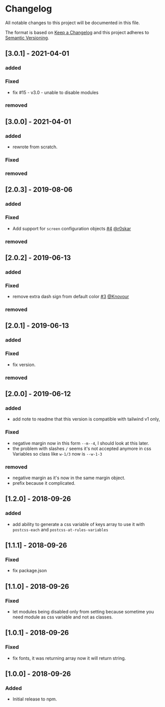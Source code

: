 # Changelog

All notable changes to this project will be documented in this file.

The format is based on [Keep a Changelog](http://keepachangelog.com/en/1.0.0/)
and this project adheres to [Semantic Versioning](http://semver.org/spec/v2.0.0.html).

## [3.0.1] - 2021-04-01

### added

### Fixed

- fix #15 - v3.0 - unable to disable modules

### removed

## [3.0.0] - 2021-04-01

### added

- rewrote from scratch.

### Fixed

### removed

## [2.0.3] - 2019-08-06

### added

### Fixed

- Add support for `screen` configuration objects [#4](https://github.com/omarkhatibco/tailwind-css-variables/pull/4) [@r0skar](https://github.com/r0skar)

### removed

## [2.0.2] - 2019-06-13

### added

### Fixed

- remove extra dash sign from default color [#3](https://github.com/omarkhatibco/tailwind-css-variables/pull/3) [@Knovour](https://github.com/Knovour)

### removed

## [2.0.1] - 2019-06-13

### added

### Fixed

- fix version.

### removed

## [2.0.0] - 2019-06-12

### added

- add note to readme that this version is compatible with tailwind v1 only,

### Fixed

- negative margin now in this form `--m--4`, I should look at this later.
- the problem with slashes `/` seems it's not accepted anymore in css Variables so class like `w-1/3` now is `--w-1-3`

### removed

- negative margin as it's now in the same margin object.
- prefix because it complicated.

## [1.2.0] - 2018-09-26

### added

- add ability to generate a css variable of keys array to use it with `postcss-each` and `postcss-at-rules-variables`

## [1.1.1] - 2018-09-26

### Fixed

- fix package.json

## [1.1.0] - 2018-09-26

### Fixed

- let modules being disabled only from setting because sometime you need module as css variable and not as classes.

## [1.0.1] - 2018-09-26

### Fixed

- fix fonts, it was returning array now it will return string.

## [1.0.0] - 2018-09-26

### Added

- Initial release to npm.
